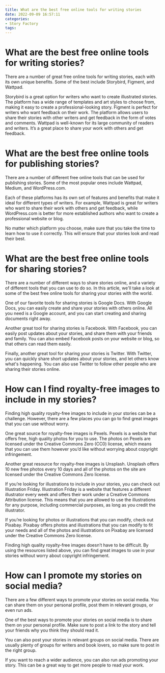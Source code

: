 ```yaml
---
title: What are the best free online tools for writing stories
date: 2022-09-09 16:57:11
categories:
- Story Factory
tags:
---
```



#  What are the best free online tools for writing stories?

There are a number of great free online tools for writing stories, each with its own unique benefits. Some of the best include Storybird, Figment, and Wattpad.

Storybird is a great option for writers who want to create illustrated stories. The platform has a wide range of templates and art styles to choose from, making it easy to create a professional-looking story. Figment is perfect for writers who want feedback on their work. The platform allows users to share their stories with other writers and get feedback in the form of votes and comments. Wattpad is well-known for its large community of readers and writers. It’s a great place to share your work with others and get feedback.

#  What are the best free online tools for publishing stories?

There are a number of different free online tools that can be used for publishing stories. Some of the most popular ones include Wattpad, Medium, and WordPress.com.

Each of these platforms has its own set of features and benefits that make it ideal for different types of writers. For example, Wattpad is great for writers who want to share their work with others and get feedback, while WordPress.com is better for more established authors who want to create a professional website or blog.

No matter which platform you choose, make sure that you take the time to learn how to use it correctly. This will ensure that your stories look and read their best.

#  What are the best free online tools for sharing stories?

There are a number of different ways to share stories online, and a variety of different tools that you can use to do so. In this article, we'll take a look at some of the best free online tools for sharing your stories with the world.

One of our favorite tools for sharing stories is Google Docs. With Google Docs, you can easily create and share your stories with others online. All you need is a Google account, and you can start creating and sharing documents right away.

Another great tool for sharing stories is Facebook. With Facebook, you can easily post updates about your stories, and share them with your friends and family. You can also embed Facebook posts on your website or blog, so that others can read them easily.

Finally, another great tool for sharing your stories is Twitter. With Twitter, you can quickly share short updates about your stories, and let others know what's happening. You can also use Twitter to follow other people who are sharing their stories online.

#  How can I find royalty-free images to include in my stories?

Finding high quality royalty-free images to include in your stories can be a challenge. However, there are a few places you can go to find great images that you can use without worry.

One great source for royalty-free images is Pexels. Pexels is a website that offers free, high quality photos for you to use. The photos on Pexels are licensed under the Creative Commons Zero (CC0) license, which means that you can use them however you’d like without worrying about copyright infringement.

Another great resource for royalty-free images is Unsplash. Unsplash offers 10 new free photos every 10 days and all of the photos on the site are licensed under the Creative Commons Zero license.

If you’re looking for illustrations to include in your stories, you can check out Illustration Friday. Illustration Friday is a website that features a different illustrator every week and offers their work under a Creative Commons Attribution license. This means that you are allowed to use the illustrations for any purpose, including commercial purposes, as long as you credit the illustrator.

If you’re looking for photos or illustrations that you can modify, check out Pixabay. Pixabay offers photos and illustrations that you can modify to fit your needs and all of the photos and illustrations on Pixabay are licensed under the Creative Commons Zero license.

Finding high quality royalty-free images doesn’t have to be difficult. By using the resources listed above, you can find great images to use in your stories without worry about copyright infringement.

#  How can I promote my stories on social media?

There are a few different ways to promote your stories on social media. You can share them on your personal profile, post them in relevant groups, or even run ads.

One of the best ways to promote your stories on social media is to share them on your personal profile. Make sure to post a link to the story and tell your friends why you think they should read it.

You can also post your stories in relevant groups on social media. There are usually plenty of groups for writers and book lovers, so make sure to post in the right group.

If you want to reach a wider audience, you can also run ads promoting your story. This can be a great way to get more people to read your work.